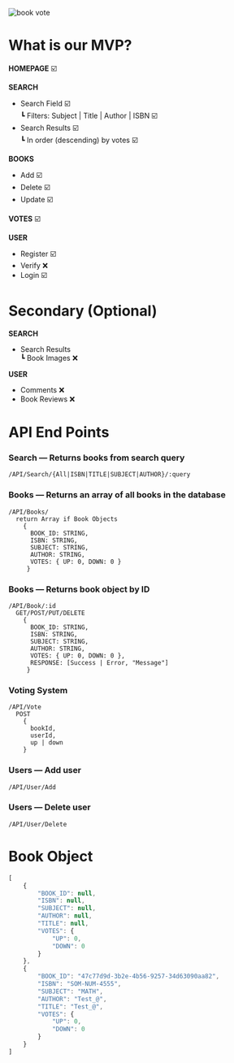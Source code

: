 ![book vote](https://i.imgur.com/sWNedkn.png)

# What is our MVP?

**HOMEPAGE** ☑️

**SEARCH**
* Search Field ☑️  
┗ Filters: Subject | Title | Author | ISBN ☑️
* Search Results ☑️  
┗ In order (descending) by votes ☑️

**BOOKS**
* Add ☑️
* Delete ☑️
* Update ☑️

**VOTES** ☑️

**USER**
* Register ☑️
* Verify ❌
* Login ☑️

# Secondary (Optional)

**SEARCH**
* Search Results  
┗ Book Images ❌

**USER**
* Comments ❌
* Book Reviews ❌

# API End Points

### Search — Returns books from search query
```
/API/Search/{All|ISBN|TITLE|SUBJECT|AUTHOR}/:query
```

### Books — Returns an array of all books in the database
```
/API/Books/
  return Array if Book Objects
    {
      BOOK_ID: STRING,
      ISBN: STRING,
      SUBJECT: STRING,
      AUTHOR: STRING,
      VOTES: { UP: 0, DOWN: 0 }
     }
```

### Books — Returns book object by ID
```
/API/Book/:id
  GET/POST/PUT/DELETE
    {
      BOOK_ID: STRING,
      ISBN: STRING,
      SUBJECT: STRING,
      AUTHOR: STRING,
      VOTES: { UP: 0, DOWN: 0 },
      RESPONSE: [Success | Error, "Message"]
     }
```

### Voting System
```
/API/Vote
  POST
    {
      bookId,
      userId,
      up | down
    }
```

### Users — Add user
```
/API/User/Add
```

### Users — Delete user
```
/API/User/Delete
```

# Book Object

``` JavaScript
[
    {
        "BOOK_ID": null,
        "ISBN": null,
        "SUBJECT": null,
        "AUTHOR": null,
        "TITLE": null,
        "VOTES": {
            "UP": 0,
            "DOWN": 0
        }
    },
    {
        "BOOK_ID": "47c77d9d-3b2e-4b56-9257-34d63090aa82",
        "ISBN": "SOM-NUM-4555",
        "SUBJECT": "MATH",
        "AUTHOR": "Test_@",
        "TITLE": "Test_@",
        "VOTES": {
            "UP": 0,
            "DOWN": 0
        }
    }
]
```